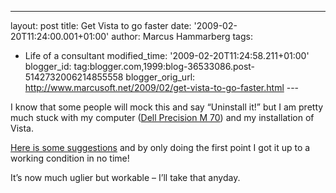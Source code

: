 ---
layout: post
title: Get Vista to go faster date: '2009-02-20T11:24:00.001+01:00'
author: Marcus Hammarberg
tags:
  - Life of a consultant
   modified_time: '2009-02-20T11:24:58.211+01:00'
blogger_id: tag:blogger.com,1999:blog-36533086.post-5142732006214855558
blogger_orig_url: http://www.marcusoft.net/2009/02/get-vista-to-go-faster.html ---

I know that some people will mock this and say “Uninstall it!” but I am
pretty much stuck with my computer ([Dell Precision M
70](http://www.dell.com/content/products/productdetails.aspx/precn_m70?c=us&cs=22&l=en&s=dfh))
and my installation of Vista.

[Here is some suggestions](http://vistafaqs.com/viewfaq.aspx?faq=63) and
by only doing the first point I got it up to a working condition in no
time!

It’s now much uglier but workable – I’ll take that anyday.
